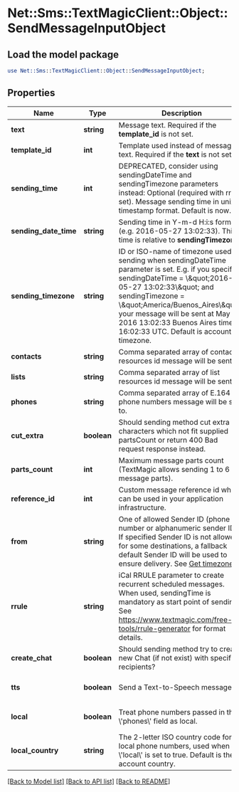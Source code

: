 # Net::Sms::TextMagicClient::Object::SendMessageInputObject

## Load the model package
```perl
use Net::Sms::TextMagicClient::Object::SendMessageInputObject;
```

## Properties
Name | Type | Description | Notes
------------ | ------------- | ------------- | -------------
**text** | **string** | Message text. Required if the **template_id** is not set. | 
**template_id** | **int** | Template used instead of message text. Required if the **text** is not set. | [optional] 
**sending_time** | **int** | DEPRECATED, consider using sendingDateTime and sendingTimezone parameters instead: Optional (required with rrule set). Message sending time in unix timestamp format. Default is now. | [optional] 
**sending_date_time** | **string** | Sending time in Y-m-d H:i:s format (e.g. 2016-05-27 13:02:33). This time is relative to **sendingTimezone**. | [optional] 
**sending_timezone** | **string** | ID or ISO-name of timezone used for sending when sendingDateTime parameter is set. E.g. if you specify sendingDateTime &#x3D; \\\&quot;2016-05-27 13:02:33\\\&quot; and sendingTimezone &#x3D; \\\&quot;America/Buenos_Aires\\\&quot;, your message will be sent at May 27, 2016 13:02:33 Buenos Aires time, or 16:02:33 UTC. Default is account timezone. | [optional] 
**contacts** | **string** | Comma separated array of contact resources id message will be sent to. | [optional] 
**lists** | **string** | Comma separated array of list resources id message will be sent to. | [optional] 
**phones** | **string** | Comma separated array of E.164 phone numbers message will be sent to. | 
**cut_extra** | **boolean** | Should sending method cut extra characters which not fit supplied partsCount or return 400 Bad request response instead. | [optional] [default to false]
**parts_count** | **int** | Maximum message parts count (TextMagic allows sending 1 to 6 message parts). | [optional] 
**reference_id** | **int** | Custom message reference id which can be used in your application infrastructure. | [optional] 
**from** | **string** | One of allowed Sender ID (phone number or alphanumeric sender ID). If specified Sender ID is not allowed for some destinations, a fallback default Sender ID will be used to ensure delivery. See [Get timezones](http://docs.textmagictesting.com/#tag/Sender-IDs). | [optional] 
**rrule** | **string** | iCal RRULE parameter to create recurrent scheduled messages. When used, sendingTime is mandatory as start point of sending. See https://www.textmagic.com/free-tools/rrule-generator for format details. | [optional] 
**create_chat** | **boolean** | Should sending method try to create new Chat (if not exist) with specified recipients? | [optional] [default to false]
**tts** | **boolean** | Send a Text-to-Speech message. | [optional] [default to false]
**local** | **boolean** | Treat phone numbers passed in the \\&#39;phones\\&#39; field as local. | [optional] [default to false]
**local_country** | **string** | The 2-letter ISO country code for local phone numbers, used when \\&#39;local\\&#39; is set to true. Default is the account country. | [optional] 

[[Back to Model list]](../README.md#documentation-for-models) [[Back to API list]](../README.md#documentation-for-api-endpoints) [[Back to README]](../README.md)


